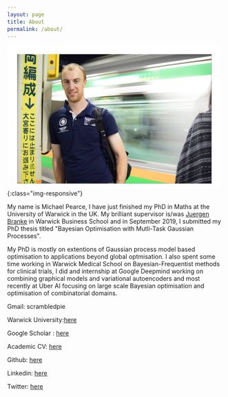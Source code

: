 ```yaml
---
layout: page
title: About
permalink: /about/
---
```


![image-title-here](/Pics/mpwarwick-2.jpg){:class="img-responsive"}

My name is Michael Pearce, I have just finished my PhD in Maths at the University of Warwick in the UK.
My brilliant supervisor is/was [Juergen Branke][JB_website] in Warwick Business School and
in September 2019, I submitted my PhD thesis titled "Bayesian Optimisation with Mutli-Task Gaussian Processes".

My PhD is mostly on extentions of Gaussian process model based optimisation to applications beyond global optmisation. 
I also spent some time working in Warwick Medical School on Bayesian-Frequentist methods for clinical trials, I did and internship at Google Deepmind working on combining graphical models and variational autoencoders and most recently at Uber AI focusing on large scale Bayesian optimisation and optimisation of combinatorial domains.

Gmail: scrambledpie

Warwick University:[here][MP_warwick]

Google Scholar : [here][MP_google]

Academic CV: [here][MP_CV]

Github: [here][MP_github]

Linkedin: [here][MP_linkedin]

Twitter: [here][MP_twitter]


[JB_website]: https://www.wbs.ac.uk/about/person/juergen-branke
[MP_google]:https://scholar.google.com/citations?user=OOtbjJ0AAAAJ&hl=ja&oi=sra
[MP_CV]:https://www.dropbox.com/s/gj0hyzgll7o11ki/MichaelPearceCV.pdf?dl=0
[MP_linkedin]: https://www.linkedin.com/in/michael-pearce-3a8b18b6/
[MP_github]: https://github.com/scrambledpie
[MP_warwick]:https://warwick.ac.uk/fac/cross_fac/complexity/people/students/dtc/students2013/pearce/
[MP_twitter]: https://twitter.com/MichaelLeopoldP